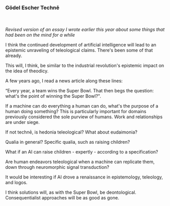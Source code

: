 ### Gödel Escher Technē

<br/><br/>
_Revised version of an essay I wrote earlier this year about some things that had been on the mind for a while_

I think the continued development of artificial intelligence will lead to an epistemic unraveling of teleological claims. There's been some of that already.

This will, I think, be similar to the industrial revolution's epistemic impact on the idea of theodicy.

A few years ago, I read a news article along these lines:

“Every year, a team wins the Super Bowl. That then begs the question: what's the point of winning the Super Bowl?".

If a machine can do everything a human can do, what's the purpose of a human doing something? This is particularly important for domains previously considered the sole purview of humans. Work and relationships are under siege.

If not technē, is hedonia teleological? What about eudaimonia?

Qualia in general? Specific qualia, such as raising children?

What if an AI can raise children - expertly - according to a specification?

Are human endeavors teleological when a machine can replicate them, down through neuromorphic signal transduction?

It would be interesting if AI drove a renaissance in epistemology, teleology, and logos.

I think solutions will, as with the Super Bowl, be deontological. Consequentialist approaches will be as good as gone.

